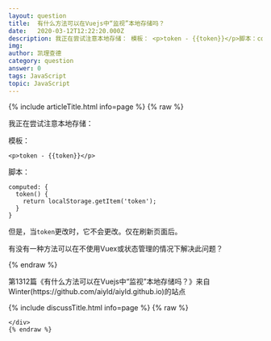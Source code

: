 ```yaml
---
layout: question
title:  有什么方法可以在Vuejs中“监视”本地存储吗？
date:   2020-03-12T12:22:20.000Z
description: 我正在尝试注意本地存储： 模板： <p>token - {{token}}</p>脚本：computed  {  token() {...
img: 
author: 凯理查德
category: question
answer: 0
tags: JavaScript
topic: JavaScript
---
```

<div class="article-root">
  <div class="article">
    {% include articleTitle.html info=page %}
    {% raw %}
    <div class="article-content"><p><font style="vertical-align: inherit;"><font style="vertical-align: inherit;">我正在尝试注意本地存储： </font></font></p>

<p><font style="vertical-align: inherit;"><font style="vertical-align: inherit;">模板： </font></font></p>

<pre><code>&lt;p&gt;token - {{token}}&lt;/p&gt;
</code></pre>

<p><font style="vertical-align: inherit;"><font style="vertical-align: inherit;">脚本：</font></font></p>

<pre><code>computed: {<font></font>
  token() {<font></font>
    return localStorage.getItem('token');<font></font>
  }<font></font>
}<font></font>
</code></pre>

<p><font style="vertical-align: inherit;"><font style="vertical-align: inherit;">但是，当</font></font><code>token</code><font style="vertical-align: inherit;"><font style="vertical-align: inherit;">更改</font><font style="vertical-align: inherit;">时，它不会</font><font style="vertical-align: inherit;">更改。</font><font style="vertical-align: inherit;">仅在刷新页面后。</font></font></p>

<p><font style="vertical-align: inherit;"><font style="vertical-align: inherit;">有没有一种方法可以在不使用Vuex或状态管理的情况下解决此问题？</font></font></p></div>
    {% endraw %}
  </div>
  <p class="winter_mark">第1312篇《有什么方法可以在Vuejs中“监视”本地存储吗？》来自Winter(https://github.com/aiyld/aiyld.github.io)的站点</p>
  <div class="discuss-wrapper">
    {% include discussTitle.html info=page %}
    {% raw %}
    <div class="discuss-list">
    
    </div>
    {% endraw %}
  </div>
<div>
